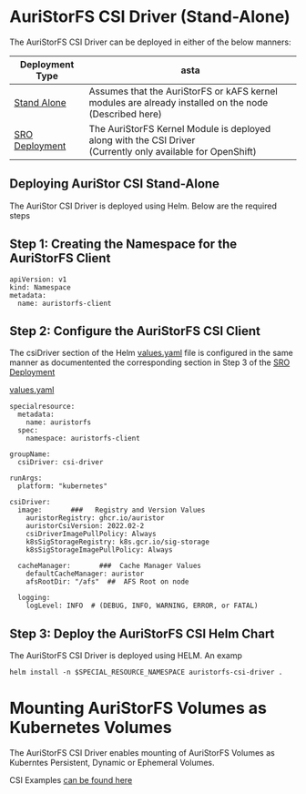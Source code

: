 # AuriStorFS CSI Driver (Stand-Alone)

The AuriStorFS CSI Driver can be deployed in either of the below manners:

| Deployment Type | asta |
|---|---|
| [Stand Alone](.) | Assumes that the AuriStorFS or kAFS kernel modules are already installed on the node <BR>(Described here) | 
| [SRO Deployment](https://github.com/auristor/sro-auristor-client) | The AuriStorFS Kernel Module is deployed along with the CSI Driver <BR>(Currently only available for OpenShift) |

## Deploying AuriStor CSI Stand-Alone

The AuriStor CSI Driver is deployed using Helm.  Below are the required steps

## Step 1: Creating the Namespace for the AuriStorFS Client

    apiVersion: v1
    kind: Namespace
    metadata:    
      name: auristorfs-client

## Step 2: Configure the AuriStorFS CSI Client

The csiDriver section of the Helm [values.yaml](values.yaml) file is configured in the same manner as documentented the corresponding section in Step 3 of the [SRO Deployment](https://github.com/auristor/sro-auristor-client)

 [values.yaml](values.yaml) 

	specialresource:
	  metadata:
	    name: auristorfs
	  spec:
	    namespace: auristorfs-client
	    
	groupName:
	  csiDriver: csi-driver   

	runArgs:
	  platform: "kubernetes"  

	csiDriver:
	  image:       ###   Registry and Version Values
	    auristorRegistry: ghcr.io/auristor
	    auristorCsiVersion: 2022.02-2
	    csiDriverImagePullPolicy: Always
	    k8sSigStorageRegistry: k8s.gcr.io/sig-storage
	    k8sSigStorageImagePullPolicy: Always

	  cacheManager:       ###  Cache Manager Values
	    defaultCacheManager: auristor
	    afsRootDir: "/afs"  ##  AFS Root on node

	  logging:
	    logLevel: INFO  # (DEBUG, INFO, WARNING, ERROR, or FATAL)


## Step 3: Deploy the AuriStorFS CSI Helm Chart

The AuriStorFS CSI Driver is deployed using HELM.  An examp

	helm install -n $SPECIAL_RESOURCE_NAMESPACE auristorfs-csi-driver .


# Mounting AuriStorFS Volumes as Kubernetes Volumes
The AuriStorFS CSI Driver enables mounting of AuriStorFS Volumes as Kuberntes Persistent, Dynamic or Ephemeral Volumes.

CSI Examples [can be found here](../csi)